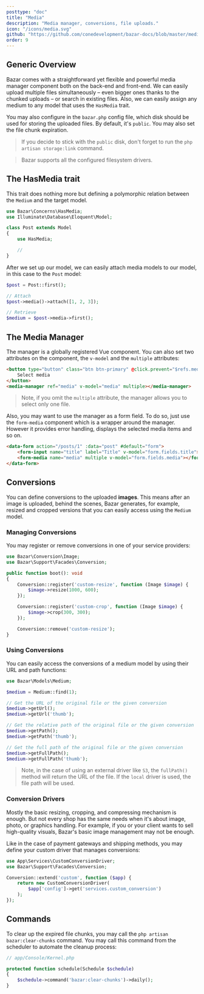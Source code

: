 ```yaml
---
posttype: "doc"
title: "Media"
description: "Media manager, conversions, file uploads."
icon: "/icons/media.svg"
github: "https://github.com/conedevelopment/bazar-docs/blob/master/media.md"
order: 9
---
```


## Generic Overview

Bazar comes with a straightforward yet flexible and powerful media manager component both on the back-end and front-end. We can easily upload multiple files simultaneously – even bigger ones thanks to the chunked uploads – or search in existing files. Also, we can easily assign any medium to any model that uses the `HasMedia` trait.

You may also configure in the `bazar.php` config file, which disk should be used for storing the uploaded files. By default, it's `public`. You may also set the file chunk expiration.

> If you decide to stick with the `public` disk, don't forget to run the `php artisan storage:link` command.

> Bazar supports all the configured filesystem drivers.

## The HasMedia trait

This trait does nothing more but defining a polymorphic relation between the `Medium` and the target model.

```php
use Bazar\Concerns\HasMedia;
use Illuminate\Database\Eloquent\Model;

class Post extends Model
{
    use HasMedia;

    //
}
```

After we set up our model, we can easily attach media models to our model, in this case to the `Post` model:

```php
$post = Post::first();

// Attach
$post->media()->attach([1, 2, 3]);

// Retrieve
$medium = $post->media->first();
```

## The Media Manager

The manager is a globally registered Vue component. You can also set two attributes on the component, the `v-model` and the `multiple` attributes:

```html
<button type="button" class="btn btn-primary" @click.prevent="$refs.media.open()">
    Select media
</button>
<media-manager ref="media" v-model="media" multiple></media-manager>
```

> Note, if you omit the `multiple` attribute, the manager allows you to select only one file.

Also, you may want to use the manager as a form field. To do so, just use the `form-media` component which is a wrapper around the manager. However it provides error handling, displays the selected media items and so on.

```html
<data-form action="/posts/1" :data="post" #default="form">
    <form-input name="title" label="Title" v-model="form.fields.title"></form-input>
    <form-media name="media" multiple v-model="form.fields.media"></form-media>
</data-form>
```

## Conversions

You can define conversions to the uploaded **images**. This means after an image is uploaded, behind the scenes, Bazar generates, for example, resized and cropped versions that you can easily access using the `Medium` model.

### Managing Conversions

You may register or remove conversions in one of your service providers:

```php
use Bazar\Conversion\Image;
use Bazar\Support\Facades\Conversion;

public function boot(): void
{
    Conversion::register('custom-resize', function (Image $image) {
        $image->resize(1000, 600);
    });

    Conversion::register('custom-crop', function (Image $image) {
        $image->crop(300, 300);
    });

    Conversion::remove('custom-resize');
}
```

### Using Conversions

You can easily access the conversions of a medium model by using their URL and path functions:

```php
use Bazar\Models\Medium;

$medium = Medium::find(1);

// Get the URL of the original file or the given conversion
$medium->getUrl();
$medium->getUrl('thumb');

// Get the relative path of the original file or the given conversion
$medium->getPath();
$medium->getPath('thumb');

// Get the full path of the original file or the given conversion
$medium->getFullPath();
$medium->getFullPath('thumb');
```

> Note, in the case of using an external driver like `S3`, the `fullPath()` method will return the URL of the file. If the `local` driver is used, the file path will be used.

### Conversion Drivers

Mostly the basic resizing, cropping, and compressing mechanism is enough. But not every shop has the same needs when it's about image, photo, or graphics handling. For example, if you or your client wants to sell high-quality visuals, Bazar's basic image management may not be enough.

Like in the case of payment gateways and shipping methods, you may define your custom driver that manages conversions:

```php
use App\Services\CustomConversionDriver;
use Bazar\Support\Facades\Conversion;

Conversion::extend('custom', function ($app) {
    return new CustomConversionDriver(
        $app['config']->get('services.custom_conversion')
    );
});
```

## Commands

To clear up the expired file chunks, you may call the `php artisan bazar:clear-chunks` command. You may call this command from the scheduler to automate the cleanup process:

```php
// app/Console/Kernel.php

protected function schedule(Schedule $schedule)
{
    $schedule->command('bazar:clear-chunks')->daily();
}
```
